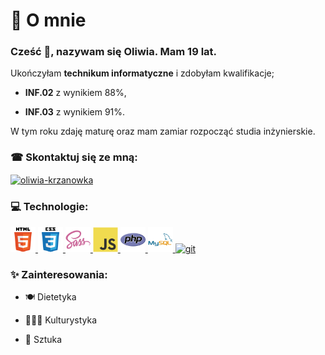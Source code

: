 <h1>📖 O mnie</h1>

<h3>Cześć 👋, nazywam się Oliwia. Mam 19 lat.</h3>

<p>Ukończyłam <b>technikum informatyczne</b> i zdobyłam kwalifikacje;</p>

- **INF.02** z wynikiem 88%,

- **INF.03** z wynikiem 91%.

<p>W tym roku zdaję maturę oraz mam zamiar rozpocząć studia inżynierskie.</p> 

<h3>☎ Skontaktuj się ze mną:</h3>
<p>
<a href="https://linkedin.com/in/oliwia-krzanowka" target="blank"><img align="center" src="https://raw.githubusercontent.com/rahuldkjain/github-profile-readme-generator/master/src/images/icons/Social/linked-in-alt.svg" alt="oliwia-krzanowka" height="30" width="40" /></a>
</p>

<h3>💻 Technologie:</h3>
<p> 
<a href="https://www.w3.org/html/" target="_blank" rel="noreferrer"> <img src="https://raw.githubusercontent.com/devicons/devicon/master/icons/html5/html5-original-wordmark.svg" alt="html5" width="40" height="40"/> </a>   <a href="https://www.w3schools.com/css/" target="_blank" rel="noreferrer"> <img src="https://raw.githubusercontent.com/devicons/devicon/master/icons/css3/css3-original-wordmark.svg" alt="css3" width="40" height="40"/> </a>   <a href="https://sass-lang.com" target="_blank" rel="noreferrer"> <img src="https://raw.githubusercontent.com/devicons/devicon/master/icons/sass/sass-original.svg" alt="sass" width="40" height="40"/> </a>   <a href="https://developer.mozilla.org/en-US/docs/Web/JavaScript" target="_blank" rel="noreferrer"> <img src="https://raw.githubusercontent.com/devicons/devicon/master/icons/javascript/javascript-original.svg" alt="javascript" width="40" height="40"/> </a>   <a href="https://www.php.net" target="_blank" rel="noreferrer"> <img src="https://raw.githubusercontent.com/devicons/devicon/master/icons/php/php-original.svg" alt="php" width="40" height="40"/> </a>   <a href="https://www.mysql.com/" target="_blank" rel="noreferrer"> <img src="https://raw.githubusercontent.com/devicons/devicon/master/icons/mysql/mysql-original-wordmark.svg" alt="mysql" width="40" height="40"/> </a>   <a href="https://git-scm.com/" target="_blank" rel="noreferrer"> <img src="https://www.vectorlogo.zone/logos/git-scm/git-scm-icon.svg" alt="git" width="40" height="40"/> </a> 
</p>

<h3>✨ Zainteresowania:</h3>

- 🍽 Dietetyka

- 🏋🏻‍♀️ Kulturystyka

- 🎨 Sztuka
 
 
